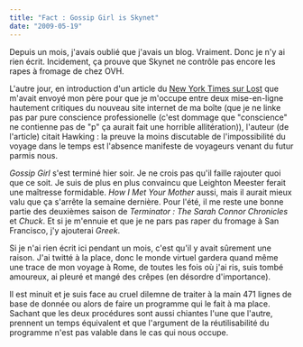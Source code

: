 ```yaml
---
title: "Fact : Gossip Girl is Skynet"
date: "2009-05-19"
---
```


Depuis un mois, j'avais oublié que j'avais un blog. Vraiment. Donc je n'y ai rien écrit. Incidement, ça prouve que Skynet ne contrôle pas encore les rapes à fromage de chez OVH.

L'autre jour, en introduction d'un article du [New York Times sur Lost](http://www.nytimes.com/2009/05/13/arts/television/13lost.html?_r=2&ref=television) que m'avait envoyé mon père pour que je m'occupe entre deux mise-en-ligne hautement critiques du nouveau site internet de ma boîte (que je ne linke pas par pure conscience professionelle (c'est dommage que "conscience" ne contienne pas de "p" ça aurait fait une horrible allitération)), l'auteur (de l'article) citait Hawking : la preuve la moins discutable de l'impossibilité du voyage dans le temps est l'absence manifeste de voyageurs venant du futur parmis nous.

_Gossip Girl_ s'est terminé hier soir. Je ne crois pas qu'il faille rajouter quoi que ce soit. Je suis de plus en plus convaincu que Leighton Meester ferait une maîtresse formidable. _How I Met Your Mother_ aussi, mais il aurait mieux valu que ça s'arrête la semaine dernière. Pour l'été, il me reste une bonne partie des deuxièmes saison de _Terminator : The Sarah Connor Chronicles_ et _Chuck_. Et si je m'ennuie et que je ne pars pas raper du fromage à San Francisco, j'y ajouterai _Greek_.

Si je n'ai rien écrit ici pendant un mois, c'est qu'il y avait sûrement une raison. J'ai twitté à la place, donc le monde virtuel gardera quand même une trace de mon voyage à Rome, de toutes les fois où j'ai ris, suis tombé amoureux, ai pleuré et mangé des crêpes (en désordre d'importance).

Il est minuit et je suis face au cruel dilemne de traiter à la main 471 lignes de base de donnée ou alors de faire un programme qui le fait à ma place. Sachant que les deux procédures sont aussi chiantes l'une que l'autre, prennent un temps équivalent et que l'argument de la réutilisabilité du programme n'est pas valable dans le cas qui nous occupe.
